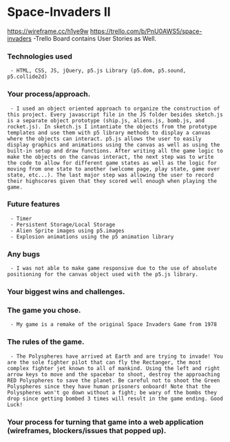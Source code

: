# Space-Invaders II

https://wireframe.cc/h1ye9w
https://trello.com/b/PnU0AWS5/space-invaders
 -Trello Board contains User Stories as Well.


 ### Technologies used
     - HTML, CSS, JS, jQuery, p5.js Library (p5.dom, p5.sound, p5.collide2d)

 ### Your process/approach.
     - I used an object oriented approach to organize the construction of this project. Every javascript file in the JS folder besides sketch.js is a separate object prototype (ship.js, aliens.js, bomb.js, and rocket.js). In sketch.js I intantiate the objects from the prototype templates and use them with p5 library methods to display a canvas where the objects can interact. p5.js allows the user to easily display graphics and animations using the canvas as well as using the built-in setup and draw functions. After writing all the game logic to make the objects on the canvas interact, the next step was to write the code to allow for different game states as well as the logic for moving from one state to another (welcome page, play state, game over state, etc...). The last major step was allowing the user to record their highscores given that they scored well enough when playing the game.

 ### Future features
     - Timer
     - Persistent Storage/Local Storage
     - Alien Sprite images using p5.images
     - Explosion animations using the p5 animation library

 ### Any bugs
     - I was not able to make game responsive due to the use of absolute positioning for the canvas object used with the p5.js library.

 ### Your biggest wins and challenges.


 ### The game you chose.
     - My game is a remake of the original Space Invaders Game from 1978

 ### The rules of the game.
     - The Polyspheres have arrived at Earth and are trying to invade! You are the sole fighter pilot that can fly the Rectanger, the most complex fighter jet known to all of mankind. Using the left and right arrow keys to move and the spacebar to shoot, destroy the approaching RED Polyspheres to save the planet. Be careful not to shoot the Green Polyspheres since they have human prisoners onboard! Note that the Polyspheres won't go down without a fight; be wary of the bombs they drop since getting bombed 3 times will result in the game ending. Good Luck!

 ### Your process for turning that game into a web application (wireframes, blockers/issues that popped up).
